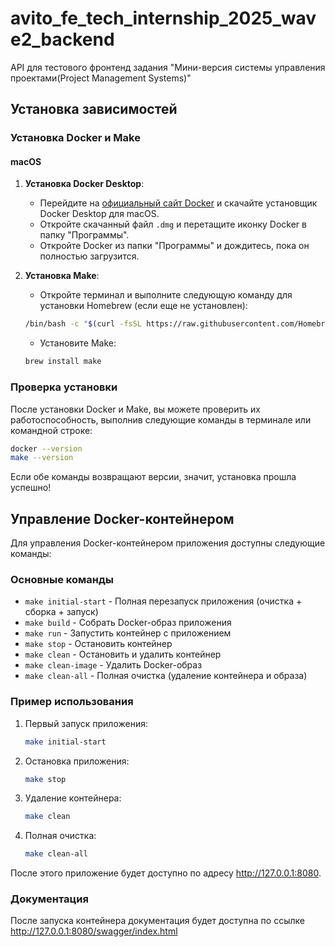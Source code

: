 # avito_fe_tech_internship_2025_wave2_backend

API для тестового фронтенд задания "Мини-версия системы управления проектами(Project Management Systems)"

## Установка зависимостей

### Установка Docker и Make

#### macOS

1. **Установка Docker Desktop**:
   - Перейдите на [официальный сайт Docker](https://www.docker.com/products/docker-desktop) и скачайте установщик Docker Desktop для macOS.
   - Откройте скачанный файл `.dmg` и перетащите иконку Docker в папку "Программы".
   - Откройте Docker из папки "Программы" и дождитесь, пока он полностью загрузится.

2. **Установка Make**:
   - Откройте терминал и выполните следующую команду для установки Homebrew (если еще не установлен):

   ```bash
   /bin/bash -c "$(curl -fsSL https://raw.githubusercontent.com/Homebrew/install/HEAD/install.sh)"
   ```

   - Установите Make:

   ```bash
   brew install make
   ```
   
### Проверка установки

После установки Docker и Make, вы можете проверить их работоспособность, выполнив следующие команды в терминале или командной строке:

```bash
docker --version
make --version
```

Если обе команды возвращают версии, значит, установка прошла успешно!

## Управление Docker-контейнером

Для управления Docker-контейнером приложения доступны следующие команды:

### Основные команды

- `make initial-start` - Полная перезапуск приложения (очистка + сборка + запуск)
- `make build` - Собрать Docker-образ приложения
- `make run` - Запустить контейнер с приложением
- `make stop` - Остановить контейнер
- `make clean` - Остановить и удалить контейнер
- `make clean-image` - Удалить Docker-образ
- `make clean-all` - Полная очистка (удаление контейнера и образа)

### Пример использования

1. Первый запуск приложения:
   ```bash
   make initial-start
   ```

2. Остановка приложения:
   ```bash
   make stop
   ```

3. Удаление контейнера:
   ```bash
   make clean
   ```

4. Полная очистка:
   ```bash
   make clean-all
   ```

После этого приложение будет доступно по адресу http://127.0.0.1:8080.

### Документация

После запуска контейнера документация будет доступна по ссылке http://127.0.0.1:8080/swagger/index.html
